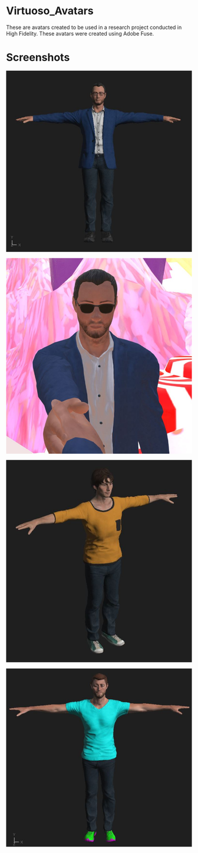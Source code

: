 # Virtuoso_Avatars


These are avatars created to be used in a research project conducted in High Fidelity. These avatars were created using Adobe Fuse.

# Screenshots
![Screenshot](/drS_1.JPG)

![Screenshot](/drS_hifi.JPG)

![Screenshot](/noah.JPG)

![Screenshot](/heath.JPG)
